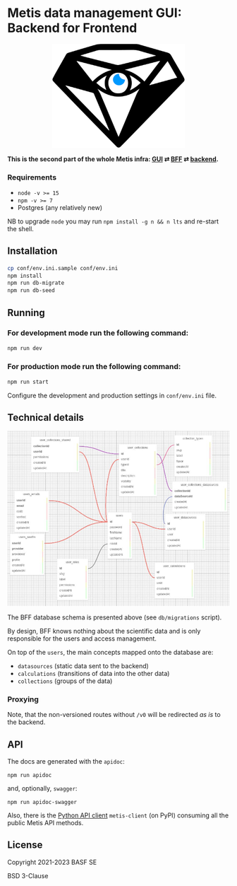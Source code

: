 # Metis data management GUI: Backend for Frontend

<p align="center"><img src="https://github.com/basf/metis-backend/blob/master/logo.png" width="300" /></p>

**This is the second part of the whole Metis infra: [GUI](https://github.com/basf/metis-gui) &rlarr; [BFF](https://github.com/basf/metis-bff) &rlarr; [backend](https://github.com/basf/metis-backend).**

### Requirements

- `node -v >= 15`
- `npm -v >= 7`
- Postgres (any relatively new)

NB to upgrade `node` you may run `npm install -g n && n lts` and re-start the shell.


## Installation

```bash
cp conf/env.ini.sample conf/env.ini
npm install
npm run db-migrate
npm run db-seed
```


## Running

### For development mode run the following command:

```bash
npm run dev
```


### For production mode run the following command:

```bash
npm run start
```

Configure the development and production settings in `conf/env.ini` file.


## Technical details

![BFF database schema](https://raw.githubusercontent.com/basf/metis-bff/master/bff_schema.png "BFF Postgres schema")

The BFF database schema is presented above (see `db/migrations` script).

By design, BFF knows nothing about the scientific data and is only responsible for the users and access management.

On top of the `users`, the main concepts mapped onto the database are:

- `datasources` (static data sent to the backend)
- `calculations` (transitions of data into the other data)
- `collections` (groups of the data)

### Proxying

Note, that the non-versioned routes without `/v0` will be redirected _as is_ to the backend.


## API

The docs are generated with the `apidoc`:

```
npm run apidoc
```

and, optionally, `swagger`:

```
npm run apidoc-swagger
```

Also, there is the [Python API client](https://github.com/tilde-lab/metis-client) `metis-client` (on PyPI) consuming all the public Metis API methods.


## License

Copyright 2021-2023 BASF SE

BSD 3-Clause
